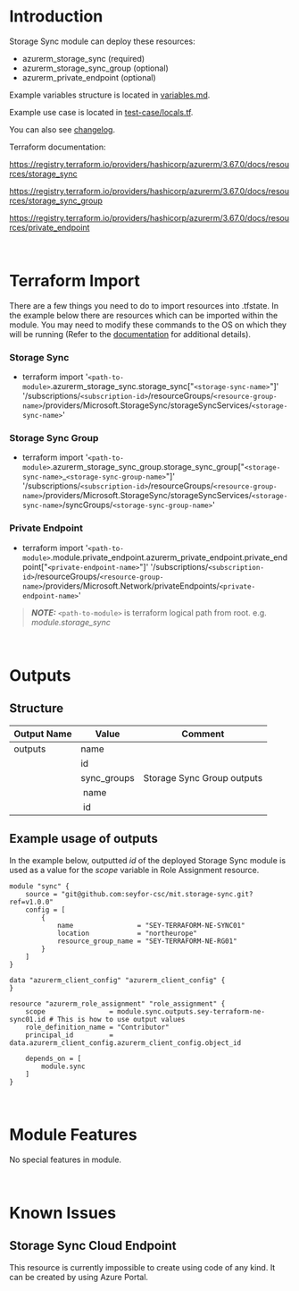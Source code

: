 # Introduction
Storage Sync module can deploy these resources:
* azurerm_storage_sync (required)
* azurerm_storage_sync_group (optional)
* azurerm_private_endpoint (optional)

Example variables structure is located in [variables.md](variables.md).

Example use case is located in [test-case/locals.tf](test-case/locals.tf).

You can also see [changelog](changelog.md).

Terraform documentation:

https://registry.terraform.io/providers/hashicorp/azurerm/3.67.0/docs/resources/storage_sync

https://registry.terraform.io/providers/hashicorp/azurerm/3.67.0/docs/resources/storage_sync_group

https://registry.terraform.io/providers/hashicorp/azurerm/3.67.0/docs/resources/private_endpoint

&nbsp;

# Terraform Import
There are a few things you need to do to import resources into .tfstate. In the example below there are resources which can be imported within the module. You may need to modify these commands to the OS on which they will be running (Refer to the [documentation](https://developer.hashicorp.com/terraform/cli/commands/import#example-import-into-resource-configured-with-for_each) for additional details).
### Storage Sync
* terraform import '`<path-to-module>`.azurerm_storage_sync.storage_sync["`<storage-sync-name>`"]' '/subscriptions/`<subscription-id>`/resourceGroups/`<resource-group-name>`/providers/Microsoft.StorageSync/storageSyncServices/`<storage-sync-name>`'
### Storage Sync Group
* terraform import '`<path-to-module>`.azurerm_storage_sync_group.storage_sync_group["`<storage-sync-name>`_`<storage-sync-group-name>`"]' '/subscriptions/`<subscription-id>`/resourceGroups/`<resource-group-name>`/providers/Microsoft.StorageSync/storageSyncServices/`<storage-sync-name>`/syncGroups/`<storage-sync-group-name>`'
 ### Private Endpoint
* terraform import '`<path-to-module>`.module.private_endpoint.azurerm_private_endpoint.private_endpoint["`<private-endpoint-name>`"]' '/subscriptions/`<subscription-id>`/resourceGroups/`<resource-group-name>`/providers/Microsoft.Network/privateEndpoints/`<private-endpoint-name>`'

 > **_NOTE:_** `<path-to-module>` is terraform logical path from root. e.g. _module.storage\_sync_

&nbsp;

# Outputs
## Structure

| Output Name | Value       | Comment                    |
| ----------- | ----------- | -------------------------- |
| outputs     | name        |                            |
|             | id          |                            |
|             | sync_groups | Storage Sync Group outputs |
|             | &nbsp;name  |                            |
|             | &nbsp;id    |                            |


## Example usage of outputs
In the example below, outputted _id_ of the deployed Storage Sync module is used as a value for the _scope_ variable in Role Assignment resource.
```
module "sync" {
    source = "git@github.com:seyfor-csc/mit.storage-sync.git?ref=v1.0.0"
    config = [
        {
            name                = "SEY-TERRAFORM-NE-SYNC01"
            location            = "northeurope"
            resource_group_name = "SEY-TERRAFORM-NE-RG01"
        }
    ]
}

data "azurerm_client_config" "azurerm_client_config" {
}

resource "azurerm_role_assignment" "role_assignment" {
    scope                = module.sync.outputs.sey-terraform-ne-sync01.id # This is how to use output values
    role_definition_name = "Contributor"
    principal_id         = data.azurerm_client_config.azurerm_client_config.object_id

    depends_on = [
        module.sync
    ]
}
```

&nbsp;

# Module Features
No special features in module.

&nbsp;

# Known Issues
## Storage Sync Cloud Endpoint
This resource is currently impossible to create using code of any kind. It can be created by using Azure Portal.